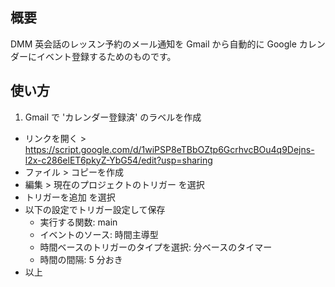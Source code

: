 ## 概要

DMM 英会話のレッスン予約のメール通知を Gmail から自動的に Google カレンダーにイベント登録するためのものです。

## 使い方

1. Gmail で 'カレンダー登録済' のラベルを作成
- リンクを開く > https://script.google.com/d/1wiPSP8eTBbOZtp6GcrhvcBOu4q9Dejns-l2x-c286elET6pkyZ-YbG54/edit?usp=sharing
- ファイル > コピーを作成
- 編集 > 現在のプロジェクトのトリガー を選択
- トリガーを追加 を選択
- 以下の設定でトリガー設定して保存
    - 実行する関数: main
    - イベントのソース: 時間主導型
    - 時間ベースのトリガーのタイプを選択: 分ベースのタイマー
    - 時間の間隔: 5 分おき
- 以上
